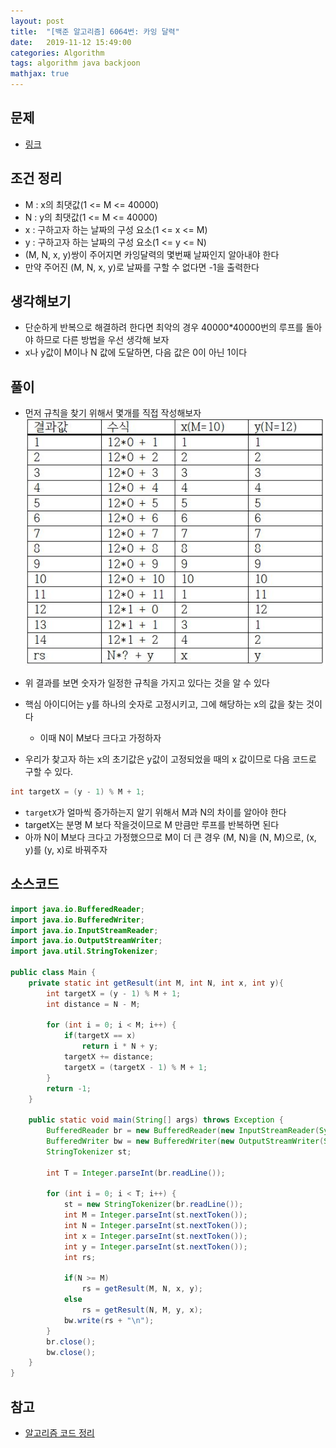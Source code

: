 ```yaml
---
layout: post
title:  "[백준 알고리즘] 6064번: 카잉 달력"
date:   2019-11-12 15:49:00
categories: Algorithm
tags: algorithm java backjoon
mathjax: true
---
```


## 문제
- [링크](https://www.acmicpc.net/problem/6064)

## 조건 정리
- M : x의 최댓값(1 <= M <= 40000)
- N : y의 최댓값(1 <= M <= 40000)
- x : 구하고자 하는 날짜의 구성 요소(1 <= x <= M)
- y : 구하고자 하는 날짜의 구성 요소(1 <= y <= N)
- (M, N, x, y)쌍이 주어지면 카잉달력의 몇번째 날짜인지 알아내야 한다
- 만약 주어진 (M, N, x, y)로 날짜를 구할 수 없다면 -1을 출력한다

## 생각해보기
- 단순하게 반복으로 해결하려 한다면 최악의 경우 40000*40000번의 루프를 돌아야 하므로 다른 방법을 우선 생각해 보자
- x나 y값이 M이나 N 값에 도달하면, 다음 값은 0이 아닌 1이다

## 풀이
- 먼저 규칙을 찾기 위해서 몇개를 직접 작성해보자
![](https://github.com/ByoungJoonIm/ByoungJoonIm.github.io/blob/master/captures/2019-11-12-baekjoon-6065-001.jpg?raw=true)

- 위 결과를 보면 숫자가 일정한 규칙을 가지고 있다는 것을 알 수 있다
- 핵심 아이디어는 y를 하나의 숫자로 고정시키고, 그에 해당하는 x의 값을 찾는 것이다
  - 이때 N이 M보다 크다고 가정하자
- 우리가 찾고자 하는 x의 초기값은 y값이 고정되었을 때의 x 값이므로 다음 코드로 구할 수 있다.
```java
int targetX = (y - 1) % M + 1;
```
- `targetX`가 얼마씩 증가하는지 알기 위해서 M과 N의 차이를 알아야 한다
- targetX는 분명 M 보다 작을것이므로 M 만큼만 루프를 반복하면 된다
- 아까 N이 M보다 크다고 가정했으므로 M이 더 큰 경우 (M, N)을 (N, M)으로, (x, y)를 (y, x)로 바꿔주자

## 소스코드
```java
import java.io.BufferedReader;
import java.io.BufferedWriter;
import java.io.InputStreamReader;
import java.io.OutputStreamWriter;
import java.util.StringTokenizer;

public class Main {
	private static int getResult(int M, int N, int x, int y){
		int targetX = (y - 1) % M + 1;
		int distance = N - M;
		
		for (int i = 0; i < M; i++) {
			if(targetX == x)
				return i * N + y;
			targetX += distance;
			targetX = (targetX - 1) % M + 1;
		}	
		return -1;
	}
	
	public static void main(String[] args) throws Exception {
		BufferedReader br = new BufferedReader(new InputStreamReader(System.in));
		BufferedWriter bw = new BufferedWriter(new OutputStreamWriter(System.out));
		StringTokenizer st;
		
		int T = Integer.parseInt(br.readLine());
		
		for (int i = 0; i < T; i++) {
			st = new StringTokenizer(br.readLine());
			int M = Integer.parseInt(st.nextToken());
			int N = Integer.parseInt(st.nextToken());
			int x = Integer.parseInt(st.nextToken());
			int y = Integer.parseInt(st.nextToken());
			int rs;
			
			if(N >= M)
				rs = getResult(M, N, x, y);
			else
				rs = getResult(N, M, y, x);
			bw.write(rs + "\n");
		}
		br.close();
		bw.close();
	}
}
```

## 참고
- [알고리즘 코드 정리](https://github.com/ByoungJoonIm/Algorithm_Practice)
